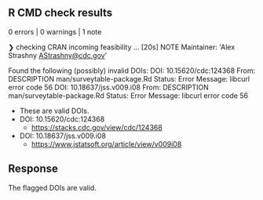 ## R CMD check results

0 errors | 0 warnings | 1 note

❯ checking CRAN incoming feasibility ... [20s] NOTE
  Maintainer: 'Alex Strashny <AStrashny@cdc.gov>'
  
  Found the following (possibly) invalid DOIs:
    DOI: 10.15620/cdc:124368
      From: DESCRIPTION
            man/surveytable-package.Rd
      Status: Error
      Message: libcurl error code 56
    DOI: 10.18637/jss.v009.i08
      From: DESCRIPTION
            man/surveytable-package.Rd
      Status: Error
      Message: libcurl error code 56
      
      
* These are valid DOIs. 
* DOI: 10.15620/cdc:124368
  * https://stacks.cdc.gov/view/cdc/124368
* DOI: 10.18637/jss.v009.i08
  * https://www.jstatsoft.org/article/view/v009i08

## Response

The flagged DOIs are valid.
